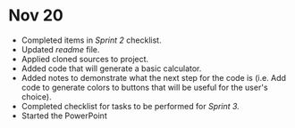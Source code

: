 # Nov 20
* Completed items in _Sprint 2_ checklist. 
* Updated _readme_ file. 
* Applied cloned sources to project.
* Added code that will generate a basic calculator.
* Added notes to demonstrate what the next step for the code is (i.e. Add code to generate colors to buttons that will be useful for the user's choice).
* Completed checklist for tasks to be performed for _Sprint 3._
* Started the PowerPoint

